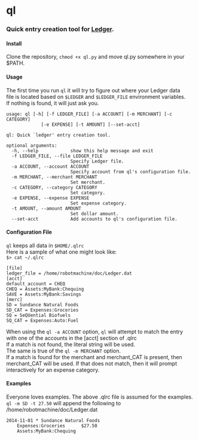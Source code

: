 # ql
### Quick entry creation tool for [Ledger](http://ledger-cli.org/ "Ledger").  

#### Install
Clone the repository, `chmod +x ql.py` and move ql.py somewhere in your $PATH.  
  
#### Usage
The first time you run `ql` it will try to figure out where your Ledger data  
file is located based on `$LEDGER` and `$LEDGER_FILE` environment variables.  
If nothing is found, it will just ask you.  
```
usage: ql [-h] [-f LEDGER_FILE] [-a ACCOUNT] [-m MERCHANT] [-c CATEGORY] 
             [-e EXPENSE] [-t AMOUNT] [--set-acct]
  
ql: Quick `ledger' entry creation tool.  
  
optional arguments:  
  -h, --help            show this help message and exit  
  -f LEDGER_FILE, --file LEDGER_FILE  
                        Specify Ledger file.  
  -a ACCOUNT, --account ACCOUNT  
                        Specify account from ql's configuration file.  
  -m MERCHANT, --merchant MERCHANT  
                        Set merchant.  
  -c CATEGORY, --category CATEGORY  
                        Set category.  
  -e EXPENSE, --expense EXPENSE  
                        Set expense category.  
  -t AMOUNT, --amount AMOUNT  
                        Set dollar amount.  
  --set-acct            Add accounts to ql's configuration file.  
```
  
#### Configuration File  
`ql` keeps all data in `$HOME/.qlrc`  
Here is a sample of what one might look like:  
`$> cat ~/.qlrc`  
  
```
[file]  
ledger_file = /home/robotmachine/doc/Ledger.dat  
[acct]
default_account = CHEQ 
CHEQ = Assets:MyBank:Chequing  
SAVE = Assets:MyBank:Savings  
[merc]  
SD = Sundance Natural Foods  
SD_CAT = Expenses:Groceries  
SQ = SeQUential Biofuels  
SQ_CAT = Expenses:Auto:Fuel  
```
  
When using the `ql -a ACCOUNT` option, `ql` will attempt to match the entry  
with one of the accounts in the [acct] section of .qlrc  
If a match is not found, the literal string will be used.  
The same is true of the `ql -m MERCHANT` option.  
If a match is found for the merchant and merchant_CAT is present, then  
merchant_CAT will be used. If that does not match, then it will prompt  
interactively for an expense category.  

#### Examples
Everyone loves examples. The above .qlrc file is assumed for the examples.  
`ql -m SD -t 27.50` will append the following to /home/robotmachine/doc/Ledger.dat  
```
2014-11-01 * Sundance Natural Foods  
	Expenses:Groceries		$27.50  
	Assets:MyBank:Chequing  
```
